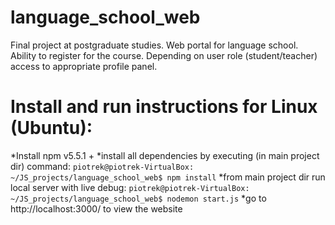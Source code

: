 # language_school_web
Final project at postgraduate studies.
Web portal for language school. Ability to register for the course.
Depending on user role (student/teacher) access to appropriate profile panel.

# Install and run instructions for Linux (Ubuntu):
*Install npm v5.5.1 +
*install all dependencies by executing (in main project dir) command: 
`piotrek@piotrek-VirtualBox: ~/JS_projects/language_school_web$ npm install`
*from main project dir run local server with live debug: 
`piotrek@piotrek-VirtualBox: ~/JS_projects/language_school_web$ nodemon start.js`
*go to http://localhost:3000/ to view the website

